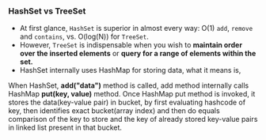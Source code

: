 ### HashSet vs TreeSet
- At first glance,  `HashSet`  is superior in almost every way: O(1)  `add`,  `remove`  and  `contains`, vs. O(log(N)) for  `TreeSet`.
- However,  `TreeSet`  is indispensable when you wish to **maintain order over the inserted elements** or **query for a range of elements within the set.**
- HashSet internally uses HashMap for storing data, what it means is,  
  
When HashSet,  **add("data")**  method is called, add method internally calls HashMap  **put(key, value)**  method.
Once HashMap put method is invoked, it stores the data(key-value pair) in bucket, by first evaluating hashcode of key, then identifies exact bucket(array index) and then do equals comparison of the key to store and the key of already stored key-value pairs in linked list present in that bucket.
<!--stackedit_data:
eyJoaXN0b3J5IjpbMjA5OTc5NjI5Ml19
-->